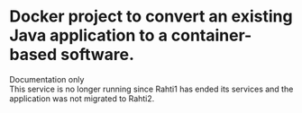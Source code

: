 # Docker project to convert an existing Java application to a container-based software. <br />
Documentation only <br />
This service is no longer running since Rahti1 has ended its services and the application was not migrated to Rahti2.
